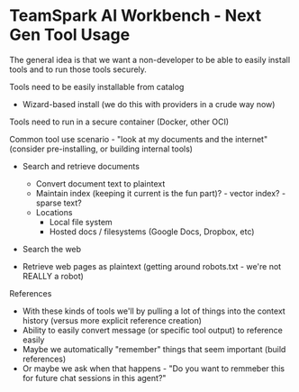 # TeamSpark AI Workbench - Next Gen Tool Usage

The general idea is that we want a non-developer to be able to easily install tools and to run those tools securely.

Tools need to be easily installable from catalog
- Wizard-based install (we do this with providers in a crude way now)

Tools need to run in a secure container (Docker, other OCI)

Common tool use scenario - "look at my documents and the internet" (consider pre-installing, or building internal tools)
- Search and retrieve documents
  - Convert document text to plaintext
  - Maintain index (keeping it current is the fun part)? - vector index? - sparse text?
  - Locations
    - Local file system
    - Hosted docs / filesystems (Google Docs, Dropbox, etc)

- Search the web

- Retrieve web pages as plaintext (getting around robots.txt - we're not REALLY a robot)

References
- With these kinds of tools we'll by pulling a lot of things into the context history (versus more explicit reference creation)
- Ability to easily convert message (or specific tool output) to reference easily
- Maybe we automatically "remember" things that seem important (build references)
- Or maybe we ask when that happens - "Do you want to remmeber this for future chat sessions in this agent?"

